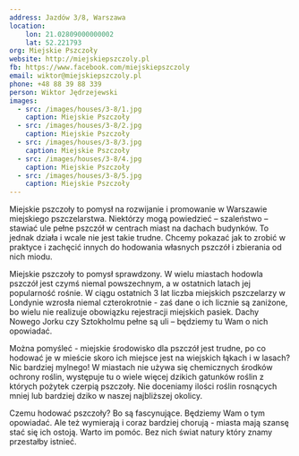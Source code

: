 ```yaml
---
address: Jazdów 3/8, Warszawa
location:
    lon: 21.02809000000002
    lat: 52.221793
org: Miejskie Pszczoły
website: http://miejskiepszczoly.pl
fb: https://www.facebook.com/miejskiepszczoly
email: wiktor@miejskiepszczoly.pl
phone: +48 88 39 88 339
person: Wiktor Jędrzejewski
images:
  - src: /images/houses/3-8/1.jpg
    caption: Miejskie Pszczoły
  - src: /images/houses/3-8/2.jpg
    caption: Miejskie Pszczoły
  - src: /images/houses/3-8/3.jpg
    caption: Miejskie Pszczoły
  - src: /images/houses/3-8/4.jpg
    caption: Miejskie Pszczoły
  - src: /images/houses/3-8/5.jpg
    caption: Miejskie Pszczoły
---
```

Miejskie pszczoły to pomysł na rozwijanie i promowanie w Warszawie miejskiego pszczelarstwa. Niektórzy mogą powiedzieć – szaleństwo – stawiać ule pełne pszczół w centrach miast na dachach budynków. To jednak działa i wcale nie jest takie trudne. Chcemy pokazać jak to zrobić w praktyce i zachęcić innych do hodowania własnych pszczół i zbierania od nich miodu.

Miejskie pszczoły to pomysł sprawdzony. W wielu miastach hodowla pszczół jest czymś niemal powszechnym, a w ostatnich latach jej popularność rośnie. W ciągu ostatnich 3 lat liczba miejskich pszczelarzy w Londynie wzrosła niemal czterokrotnie - zaś dane o ich licznie są zaniżone, bo wielu nie realizuje obowiązku rejestracji miejskich pasiek. Dachy Nowego Jorku czy Sztokholmu pełne są uli – będziemy tu Wam o nich opowiadać.

Można pomyśleć - miejskie środowisko dla pszczół jest trudne, po co hodować je w mieście skoro ich miejsce jest na wiejskich łąkach i w lasach? Nic bardziej mylnego! W miastach nie używa się chemicznych środków ochrony roślin, występuje tu o wiele więcej dzikich gatunków roślin z których pożytek czerpią pszczoły. Nie doceniamy ilości roślin rosnących mniej lub bardziej dziko w naszej najbliższej okolicy.

Czemu hodować pszczoły? Bo są fascynujące. Będziemy Wam o tym opowiadać. Ale też wymierają i coraz bardziej chorują - miasta mają szansę stać się ich ostoją. Warto im pomóc. Bez nich świat natury który znamy przestałby istnieć.
